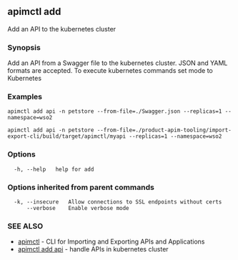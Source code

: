 ## apimctl add

Add an API to the kubernetes cluster

### Synopsis


Add an API from a Swagger file to the kubernetes cluster. JSON and YAML formats are accepted.
To execute kubernetes commands set mode to Kubernetes

### Examples

```
apimctl add api -n petstore --from-file=./Swagger.json --replicas=1 --namespace=wso2

apimctl add api -n petstore --from-file=./product-apim-tooling/import-export-cli/build/target/apimctl/myapi --replicas=1 --namespace=wso2
```

### Options

```
  -h, --help   help for add
```

### Options inherited from parent commands

```
  -k, --insecure   Allow connections to SSL endpoints without certs
      --verbose    Enable verbose mode
```

### SEE ALSO
* [apimctl](apimctl.md)	 - CLI for Importing and Exporting APIs and Applications
* [apimctl add api](apimctl_add_api.md)	 - handle APIs in kubernetes cluster 

